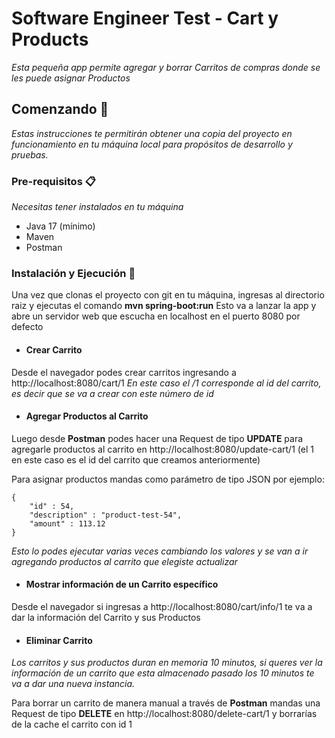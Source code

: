 # Software Engineer Test - Cart y Products

_Esta pequeña app permite agregar y borrar Carritos de compras donde se les puede asignar Productos_

## Comenzando 🚀

_Estas instrucciones te permitirán obtener una copia del proyecto en funcionamiento en tu máquina local para propósitos de desarrollo y pruebas._

### Pre-requisitos 📋

_Necesitas tener instalados en tu máquina_

* Java 17 (mínimo)
* Maven
* Postman


### Instalación y Ejecución 🔧

Una vez que clonas el proyecto con git en tu máquina, ingresas al directorio raiz y ejecutas el comando **mvn spring-boot:run**
Esto va a lanzar la app y abre un servidor web que escucha en localhost en el puerto 8080 por defecto

* #### Crear Carrito ####
Desde el navegador podes crear carritos ingresando a http://localhost:8080/cart/1
_En este caso el /1 corresponde al id del carrito, es decir que se va a crear con este número de id_

* #### Agregar Productos al Carrito ####
Luego desde **Postman** podes hacer una Request de tipo **UPDATE** para agregarle productos al carrito en http://localhost:8080/update-cart/1 (el 1 en este caso es el id del carrito que creamos anteriormente)

Para asignar productos mandas como parámetro de tipo JSON por ejemplo:
```
{
    "id" : 54,
    "description" : "product-test-54",
    "amount" : 113.12
}
```

_Esto lo podes ejecutar varias veces cambiando los valores y se van a ir agregando productos al carrito que elegiste actualizar_

* #### Mostrar información de un Carrito específico ####

Desde el navegador si ingresas a http://localhost:8080/cart/info/1 te va a dar la información del Carrito y sus Productos

* #### Eliminar Carrito ####

_Los carritos y sus productos duran en memoria 10 minutos, si queres ver la información de un carrito que esta almacenado pasado los 10 minutos te va a dar una nueva instancia._

Para borrar un carrito de manera manual a través de **Postman** mandas una Request de tipo **DELETE** en http://localhost:8080/delete-cart/1 y borrarías de la cache el carrito con id 1
